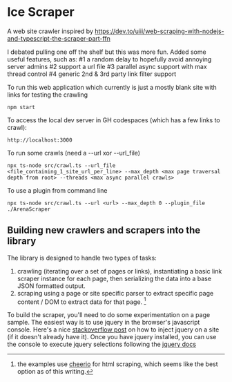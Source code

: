 # Ice Scraper

A web site crawler inspired by https://dev.to/uiii/web-scraping-with-nodejs-and-typescript-the-scraper-part-ffn 

I debated pulling one off the shelf but this was more fun.  Added some useful features, such as:
#1 a random delay to hopefully avoid annoying server admins
#2 support a url file
#3 parallel async support with max thread control
#4 generic 2nd & 3rd party link filter support

To run this web application which currently is just a mostly blank site with links for testing the crawling

```
npm start
```

To access the local dev server in GH codespaces (which has a few links to crawl):
```
http://localhost:3000
```

To run some crawls (need a --url xor --url_file)
```
npx ts-node src/crawl.ts --url_file <file_containing_1_site_url_per_line> --max_depth <max page traversal depth from root> --threads <max async parallel crawls>
```

To use a plugin from command line
```
npx ts-node src/crawl.ts --url <url> --max_depth 0 --plugin_file ./ArenaScraper
```


## Building new crawlers and scrapers into the library

The library is designed to handle two types of tasks: 
1. crawling (iterating over a set of pages or links), instantiating a basic link scraper instance for each page,  then serializing the data into a base JSON formatted output.
1. scraping using a page or site specific parser to extract specific page content / DOM to extract data for that page. [^1]

To build the scraper, you'll need to do some experimentation on a page sample.  The easiest way is to use jquery in the browser's javascript console.  Here's a nice [stackoverflow post](https://stackoverflow.com/questions/7474354/include-jquery-in-the-javascript-console) on how to inject jquery on a site (if it doesn't already have it).  Once you have jquery installed, you can use the console to execute jquery selections following the [jquery docs](https://learn.jquery.com/using-jquery-core/selecting-elements/)  

[^1]: the examples use [cheerio](https://cheerio.js.org/) for html scraping, which seems like the best option as of this writing.